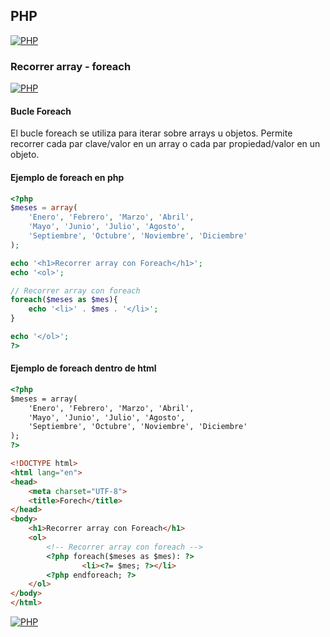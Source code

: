 ## PHP
[![PHP](https://img.shields.io/badge/PHP-787CB5?style=for-the-badge&logo=php&logoColor=white&labelColor=101010)](https://github.com/Alberto-mt/PHP/blob/main/PHP/Apuntes/index.md)

### Recorrer array - foreach
[![PHP](https://img.shields.io/badge/Recorrer_array_Foreach-c08a44?style=for-the-badge&logo=php&logoColor=white&labelColor=101010)](https://github.com/Alberto-mt/PHP/blob/main/PHP/Apuntes/categories/Recorrer_array_foreach.md)

#### Bucle Foreach
El bucle foreach se utiliza para iterar sobre arrays u objetos. Permite recorrer cada par clave/valor en un array o cada par propiedad/valor en un objeto.

#### Ejemplo de foreach en php
```php
<?php 
$meses = array(
	'Enero', 'Febrero', 'Marzo', 'Abril', 
	'Mayo', 'Junio', 'Julio', 'Agosto',
	'Septiembre', 'Octubre', 'Noviembre', 'Diciembre'
);

echo '<h1>Recorrer array con Foreach</h1>';
echo '<ol>';

// Recorrer array con foreach
foreach($meses as $mes){
	echo '<li>' . $mes . '</li>';
}

echo '</ol>';
?>
```

#### Ejemplo de foreach dentro de html
```html
<?php 
$meses = array(
	'Enero', 'Febrero', 'Marzo', 'Abril', 
	'Mayo', 'Junio', 'Julio', 'Agosto',
	'Septiembre', 'Octubre', 'Noviembre', 'Diciembre'
);
?>

<!DOCTYPE html>
<html lang="en">
<head>
	<meta charset="UTF-8">
	<title>Forech</title>
</head>
<body>
	<h1>Recorrer array con Foreach</h1>
	<ol>
		<!-- Recorrer array con foreach -->
		<?php foreach($meses as $mes): ?>
    			<li><?= $mes; ?></li>
		<?php endforeach; ?>	
	</ol>
</body>
</html>
```

[![PHP](https://img.shields.io/badge/Recorrer_array_Foreach-c08a44?style=for-the-badge&label=&#9650;&logoColor=white&labelColor=101010)](https://github.com/Alberto-mt/PHP/blob/main/PHP/Apuntes/categories/Recorrer_array_foreach.md)
